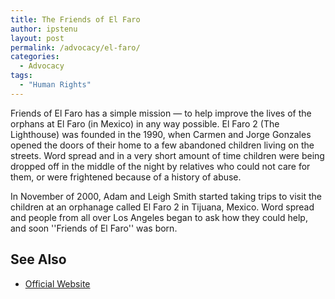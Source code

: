 ```yaml
---
title: The Friends of El Faro
author: ipstenu
layout: post
permalink: /advocacy/el-faro/
categories:
  - Advocacy
tags: 
  - "Human Rights"
---
```


Friends of El Faro has a simple mission &#8212; to help improve the lives of the orphans at El Faro (in Mexico) in any way possible. El Faro 2 (The Lighthouse) was founded in the 1990, when Carmen and Jorge Gonzales opened the doors of their home to a few abandoned children living on the streets. Word spread and in a very short amount of time children were being dropped off in the middle of the night by relatives who could not care for them, or were frightened because of a history of abuse.

In November of 2000, Adam and Leigh Smith started taking trips to visit the children at an orphanage called El Faro 2 in Tijuana, Mexico. Word spread and people from all over Los Angeles began to ask how they could help, and soon ''Friends of El Faro'' was born.

## See Also

* [Official Website](http://friendsofelfaro.com)